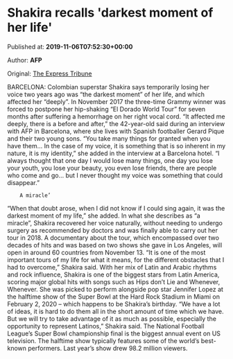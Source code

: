 
# Shakira recalls 'darkest moment of her life'

Published at: **2019-11-06T07:52:30+00:00**

Author: **AFP**

Original: [The Express Tribune](https://tribune.com.pk/story/2094580/4-shakira-recalls-darkest-moment-life/)

BARCELONA: Colombian superstar Shakira says temporarily losing her voice two years ago was “the darkest moment” of her life, and which affected her “deeply”.
In November 2017 the three-time Grammy winner was forced to postpone her hip-shaking “El Dorado World Tour” for seven months after suffering a hemorrhage on her right vocal cord.
“It affected me deeply, there is a before and after,” the 42-year-old said during an interview with AFP in Barcelona, where she lives with Spanish footballer Gerard Pique and their two young sons.
“You take many things for granted when you have them… In the case of my voice, it is something that is so inherent in my nature, it is my identity,” she added in the interview at a Barcelona hotel.
“I always thought that one day I would lose many things, one day you lose your youth, you lose your beauty, you even lose friends, there are people who come and go… but I never thought my voice was something that could disappear.”

        A miracle’ 
      
“When that doubt arose, when I did not know if I could sing again, it was the darkest moment of my life,” she added.
In what she describes as “a miracle”, Shakira recovered her voice naturally, without needing to undergo surgery as recommended by doctors and was finally able to carry out her tour in 2018.
A documentary about the tour, which encompassed over two decades of hits and was based on two shows she gave in Los Angeles, will open in around 60 countries from November 13.
“It is one of the most important tours of my life for what it means, for the different obstacles that I had to overcome,” Shakira said.
With her mix of Latin and Arabic rhythms and rock influence, Shakira is one of the biggest stars from Latin America, scoring major global hits with songs such as Hips don’t Lie and Whenever, Whenever.
She was picked to perform alongside pop star Jennifer Lopez at the halftime show of the Super Bowl at the Hard Rock Stadium in Miami on February 2, 2020 – which happens to be Shakira’s birthday.
“We have a lot of ideas, it is hard to do them all in the short amount of time which we have. But we will try to take advantage of it as much as possible, especially the opportunity to represent Latinos,” Shakira said.
The National Football League’s Super Bowl championship final is the biggest annual event on US television. The halftime show typically features some of the world’s best-known performers. Last year’s show drew 98.2 million viewers.
